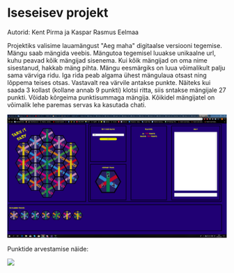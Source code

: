 <h1>Iseseisev projekt</h1>

<p>Autorid: Kent Pirma ja Kaspar Rasmus Eelmaa</p>
<p>Projektiks valisime lauamängust "Aeg maha" digitaalse versiooni tegemise. Mängu saab mängida veebis. Mängutoa tegemisel luuakse unikaalne url, kuhu peavad kõik mängijad sisenema. Kui kõik mängijad on oma nime sisestanud, hakkab mäng pihta. 
Mängu eesmärgiks on luua võimalikult palju sama värviga ridu. Iga rida peab algama ühest mängulaua otsast ning lõppema teises otsas. Vastavalt rea värvile antakse punkte. Näiteks kui saada 3 kollast (kollane annab 9 punkti) klotsi ritta, siis sntakse mängijale 27 punkti. 
Võidab kõrgeima punktisummaga mängija. Kõikidel mängijatel on võimalik lehe paremas servas ka kasutada chati.</p>

<img src="game.png">

<p>Punktide arvestamise näide:</p>

<img src="example.png">
